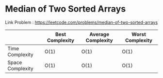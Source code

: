 # Median of Two Sorted Arrays

Link Problem : https://leetcode.com/problems/median-of-two-sorted-arrays

|                  | Best Complexity | Average Complexity | Worst Complexity |
|------------------|-----------------|--------------------|------------------|
| Time Complexity  | O(1)            | O(1)               | O(1)             |
| Space Complexity | O(1)            | O(1)               | O(1)             |
